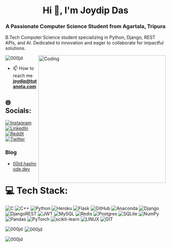 <h1 align="center">Hi 👋, I'm Joydip Das</h1>
<h3 align="center">A Passionate Computer Science Student from Agartala, Tripura</h3>
<p>B.Tech Computer Science student specializing in Python, Django, REST APIs, and AI. Dedicated to innovation and eager to collaborate for impactful solutions.</p>
<img align="right" alt="Coding" width="400" src="https://cdn.mos.cms.futurecdn.net/aetVnhHUsWWtPxZ2E5TKMg-970-80.gif">

<p align="left"> <img src="https://komarev.com/ghpvc/?username=000jd&label=Profile%20views&color=0e75b6&style=flat" alt="000jd" /> </p>


- 📫 How to reach me **joydip@tutanota.com**

## 🌐 Socials:
[![Instagram](https://img.shields.io/badge/Instagram-%23E4405F.svg?logo=Instagram&logoColor=white)](https://instagram.com/joydipdas856) [![LinkedIn](https://img.shields.io/badge/LinkedIn-%230077B5.svg?logo=linkedin&logoColor=white)](https://www.linkedin.com/in/joydip-das-61ab731b5/) [![Reddit](https://img.shields.io/badge/Reddit-%23FF4500.svg?logo=Reddit&logoColor=white)](https://reddit.com/user/000jdas) [![Twitter](https://img.shields.io/badge/Twitter-%231DA1F2.svg?logo=Twitter&logoColor=white)](https://twitter.com/das_joydip49188) 

### Blog

- [00jd.hashnode.dev](https://000jd.hashnode.dev)
  
# 💻 Tech Stack:
![C](https://img.shields.io/badge/c-%2300599C.svg?style=for-the-badge&logo=c&logoColor=white) ![C++](https://img.shields.io/badge/c++-%2300599C.svg?style=for-the-badge&logo=c%2B%2B&logoColor=white) ![Python](https://img.shields.io/badge/python-3670A0?style=for-the-badge&logo=python&logoColor=ffdd54) ![Heroku](https://img.shields.io/badge/heroku-%23430098.svg?style=for-the-badge&logo=heroku&logoColor=white) ![Flask](https://img.shields.io/badge/flask-%23000.svg?style=for-the-badge&logo=flask&logoColor=white) ![GitHub](https://img.shields.io/badge/GitHub-%23121011.svg?style=for-the-badge&logo=github&logoColor=white) ![Anaconda](https://img.shields.io/badge/Anaconda-%2344A833.svg?style=for-the-badge&logo=anaconda&logoColor=white) ![Django](https://img.shields.io/badge/django-%23092E20.svg?style=for-the-badge&logo=django&logoColor=white) ![DjangoREST](https://img.shields.io/badge/DJANGO-REST-ff1709?style=for-the-badge&logo=django&logoColor=white&color=ff1709&labelColor=gray) ![JWT](https://img.shields.io/badge/JWT-black?style=for-the-badge&logo=JSON%20web%20tokens) ![MySQL](https://img.shields.io/badge/mysql-%2300f.svg?style=for-the-badge&logo=mysql&logoColor=white) ![Redis](https://img.shields.io/badge/redis-%23DD0031.svg?style=for-the-badge&logo=redis&logoColor=white) ![Postgres](https://img.shields.io/badge/postgres-%23316192.svg?style=for-the-badge&logo=postgresql&logoColor=white) ![SQLite](https://img.shields.io/badge/sqlite-%2307405e.svg?style=for-the-badge&logo=sqlite&logoColor=white) ![NumPy](https://img.shields.io/badge/numpy-%23013243.svg?style=for-the-badge&logo=numpy&logoColor=white) ![Pandas](https://img.shields.io/badge/pandas-%23150458.svg?style=for-the-badge&logo=pandas&logoColor=white) ![PyTorch](https://img.shields.io/badge/PyTorch-%23EE4C2C.svg?style=for-the-badge&logo=PyTorch&logoColor=white) ![scikit-learn](https://img.shields.io/badge/scikit--learn-%23F7931E.svg?style=for-the-badge&logo=scikit-learn&logoColor=white) ![LINUX](https://img.shields.io/badge/Linux-FCC624?style=for-the-badge&logo=linux&logoColor=black) ![GIT](https://img.shields.io/badge/Git-fc6d26?style=for-the-badge&logo=git&logoColor=white)

<p><img align="left" src="https://github-readme-stats.vercel.app/api/top-langs?username=000jd&show_icons=true&locale=en&layout=compact" alt="000jd" /></p>

<p>&nbsp;<img align="center" src="https://github-readme-stats.vercel.app/api?username=000jd&show_icons=true&locale=en" alt="000jd" /></p>

<p><img align="center" src="https://github-readme-streak-stats.herokuapp.com/?user=000jd&" alt="000jd" /></p>

